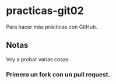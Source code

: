 # practicas-git02
Para hacer más prácticas con GitHub.

## Notas
Voy a probar varias cosas.

### Primero un fork con un pull request.
